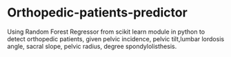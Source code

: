 # Orthopedic-patients-predictor
Using Random Forest Regressor from scikit learn module in python to detect orthopedic patients, given pelvic incidence, pelvic tilt,lumbar lordosis angle, sacral slope, pelvic radius, degree spondylolisthesis.